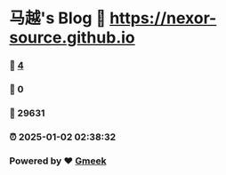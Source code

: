 # 马越's Blog :link: https://nexor-source.github.io 
### :page_facing_up: [4](https://nexor-source.github.io/tag.html) 
### :speech_balloon: 0 
### :hibiscus: 29631 
### :alarm_clock: 2025-01-02 02:38:32 
### Powered by :heart: [Gmeek](https://github.com/Meekdai/Gmeek)
